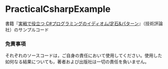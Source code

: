 # PracticalCsharpExample

書籍『[実戦で役立つ C#プログラミングのイディオム/定石&amp;パターン](http://www.amazon.co.jp/exec/obidos/ASIN/4774187585/gaius-22/)』（技術評論社）のサンプルコード

### 免責事項  
それぞれのソースコードは，ご自身の責任において使用してください。使用した如何なる結果についても，著者および出版社は一切の責任を負いません。
